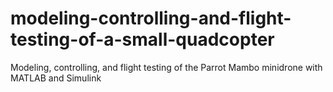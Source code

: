 # modeling-controlling-and-flight-testing-of-a-small-quadcopter
Modeling, controlling, and flight testing of the Parrot Mambo minidrone with MATLAB and Simulink
